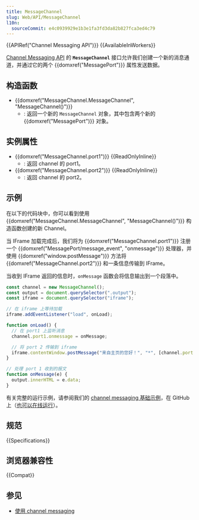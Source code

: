 ```yaml
---
title: MessageChannel
slug: Web/API/MessageChannel
l10n:
  sourceCommit: e4c0939929e1b3e1fa3fd3da82b827fca3ed4c79
---
```


{{APIRef("Channel Messaging API")}} {{AvailableInWorkers}}

[Channel Messaging API](/zh-CN/docs/Web/API/Channel_Messaging_API) 的 **`MessageChannel`** 接口允许我们创建一个新的消息通道，并通过它的两个 {{domxref("MessagePort")}} 属性发送数据。

## 构造函数

- {{domxref("MessageChannel.MessageChannel", "MessageChannel()")}}
  - : 返回一个新的 `MessageChannel` 对象，其中包含两个新的 {{domxref("MessagePort")}} 对象。

## 实例属性

- {{domxref("MessageChannel.port1")}} {{ReadOnlyInline}}
  - : 返回 channel 的 port1。
- {{domxref("MessageChannel.port2")}} {{ReadOnlyInline}}
  - : 返回 channel 的 port2。

## 示例

在以下的代码块中，你可以看到使用 {{domxref("MessageChannel.MessageChannel", "MessageChannel()")}} 构造函数创建的新 Channel。

当 IFrame 加载完成后，我们将为 {{domxref("MessageChannel.port1")}} 注册一个 {{domxref("MessagePort/message_event", "onmessage")}} 处理器，并使用 {{domxref("window.postMessage")}} 方法将 {{domxref("MessageChannel.port2")}} 和一条信息传输到 IFrame。

当收到 IFrame 返回的信息时，`onMessage` 函数会将信息输出到一个段落中。

```js
const channel = new MessageChannel();
const output = document.querySelector(".output");
const iframe = document.querySelector("iframe");

// 在 iframe 上等待加载
iframe.addEventListener("load", onLoad);

function onLoad() {
  // 在 port1 上监听消息
  channel.port1.onmessage = onMessage;

  // 将 port 2 传输到 iframe
  iframe.contentWindow.postMessage("来自主页的您好！", "*", [channel.port2]);
}

// 处理 port 1 收到的报文
function onMessage(e) {
  output.innerHTML = e.data;
}
```

有关完整的运行示例，请参阅我们的 [channel messaging 基础示例](https://github.com/mdn/dom-examples/tree/main/channel-messaging-basic)，在 GitHub 上（[也可以在线运行](https://mdn.github.io/dom-examples/channel-messaging-basic/)）。

## 规范

{{Specifications}}

## 浏览器兼容性

{{Compat}}

## 参见

- [使用 channel messaging](/zh-CN/docs/Web/API/Channel_Messaging_API/Using_channel_messaging)
